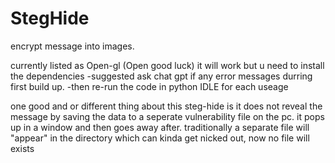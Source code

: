# StegHide
encrypt message into images. 

currently listed as Open-gl (Open good luck) it will work but u need to install the dependencies 
-suggested ask chat gpt if any error messages durring first build up.
-then re-run the code in python IDLE for each useage


one good and or different thing about this steg-hide is it does not reveal the message by saving the data to a seperate vulnerability file on the pc. it pops up in a window and then goes away after.
traditionally a separate file will "appear" in the directory which can kinda get nicked out, now no file will exists 


